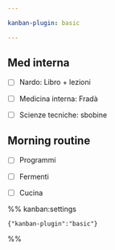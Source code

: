 ```yaml
---

kanban-plugin: basic

---
```


## Med interna

- [ ] Nardo: Libro + lezioni
- [ ] Medicina interna: Fradà
- [ ] Scienze tecniche: sbobine


## Morning routine

- [ ] Programmi
- [ ] Fermenti
- [ ] Cucina




%% kanban:settings
```
{"kanban-plugin":"basic"}
```
%%